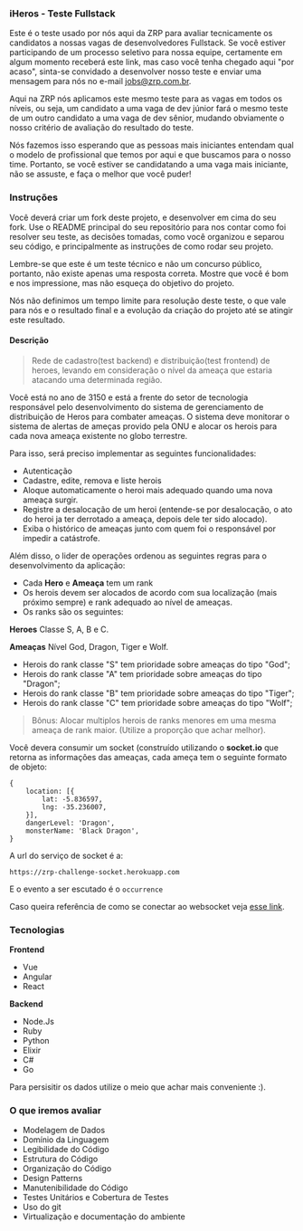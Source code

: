 ### iHeros - Teste Fullstack
    
Este é o teste usado por nós aqui da ZRP para avaliar tecnicamente os candidatos a nossas vagas de desenvolvedores Fullstack. Se você estiver participando de um processo seletivo para nossa equipe, certamente em algum momento receberá este link, mas caso você tenha chegado aqui "por acaso", sinta-se convidado a desenvolver nosso teste e enviar uma mensagem para nós no e-mail jobs@zrp.com.br.

Aqui na ZRP nós aplicamos este mesmo teste para as vagas em todos os níveis, ou seja, um candidato a uma vaga de dev júnior fará o mesmo teste de um outro candidato a uma vaga de dev sênior, mudando obviamente o nosso critério de avaliação do resultado do teste.

Nós fazemos isso esperando que as pessoas mais iniciantes entendam qual o modelo de profissional que temos por aqui e que buscamos para o nosso time. Portanto, se você estiver se candidatando a uma vaga mais iniciante, não se assuste, e faça o melhor que você puder!

### Instruções

Você deverá criar um fork deste projeto, e desenvolver em cima do seu fork. Use o README principal do seu repositório para nos contar como foi resolver seu teste, as decisões tomadas, como você organizou e separou seu código, e principalmente as instruções de como rodar seu projeto.

Lembre-se que este é um teste técnico e não um concurso público, portanto, não existe apenas uma resposta correta. Mostre que você é bom e nos impressione, mas não esqueça do objetivo do projeto.

Nós não definimos um tempo limite para resolução deste teste, o que vale para nós e o resultado final e a evolução da criação do projeto até se atingir este resultado.
    

#### Descrição
> Rede de cadastro(test backend) e distribuição(test frontend) de heroes, levando em consideração o nível da ameaça que estaria atacando uma determinada região.

Você está no ano de 3150 e está a frente do setor de tecnologia responsável pelo desenvolvimento do sistema de gerenciamento de distribuição de Heros para combater ameaças. O sistema deve monitorar o sistema de alertas de ameças provido pela ONU e alocar os herois para cada nova ameaça existente no globo terrestre. 

Para isso, será preciso implementar as seguintes funcionalidades:

 - Autenticação
 - Cadastre, edite, remova e liste herois
 - Aloque automaticamente o heroi mais adequado quando uma nova ameaça surgir.
 - Registre a desalocação de um heroi (entende-se por desalocação, o ato do heroi ja ter derrotado a ameaça, depois dele ter sido alocado).
 - Exiba o histórico de ameaças junto com quem foi o responsável por impedir a catástrofe.

Além disso, o lider de operações ordenou as seguintes regras para o desenvolvimento da aplicação:
- Cada **Hero** e **Ameaça** tem um rank
- Os herois devem ser alocados de acordo com sua localização (mais próximo sempre) e rank adequado ao nível de ameaças. 
- Os ranks são os seguintes:

**Heroes**
Classe S, A, B e C.

**Ameaças**
Nível God, Dragon, Tiger e Wolf.

- Herois do rank classe "S" tem prioridade sobre ameaças do tipo "God";
- Herois do rank classe "A" tem prioridade sobre ameaças do tipo "Dragon";
- Herois do rank classe "B" tem prioridade sobre ameaças do tipo "Tiger";
- Herois do rank classe "C" tem prioridade sobre ameaças do tipo "Wolf";

> Bônus: Alocar multiplos herois de ranks menores em uma mesma ameaça de rank maior. (Utilize a proporção que achar melhor).

Você devera consumir um socket (construído utilizando o **socket.io** que retorna as informações das ameaças, cada ameça tem o seguinte formato de objeto:

``` 
{
    location: [{
        lat: -5.836597,
        lng: -35.236007,
    }],
    dangerLevel: 'Dragon',
    monsterName: 'Black Dragon',
}
```

A url do serviço de socket é a: 

`https://zrp-challenge-socket.herokuapp.com`

E o evento a ser escutado é o `occurrence` 

Caso queira referência de como se conectar ao websocket veja [esse link](https://socket.io/docs/client-api/).

### Tecnologias 

**Frontend**

- Vue
- Angular
- React

**Backend**

- Node.Js
- Ruby
- Python
- Elixir
- C#
- Go

Para persisitir os dados utilize o meio que achar mais conveniente :).

###  O que iremos avaliar

- Modelagem de Dados
- Domínio da Linguagem
- Legibilidade do Código
- Estrutura do Código
- Organização do Código
- Design Patterns
- Manutenibilidade do Código
- Testes Unitários e Cobertura de Testes
- Uso do git
- Virtualização e documentação do ambiente
